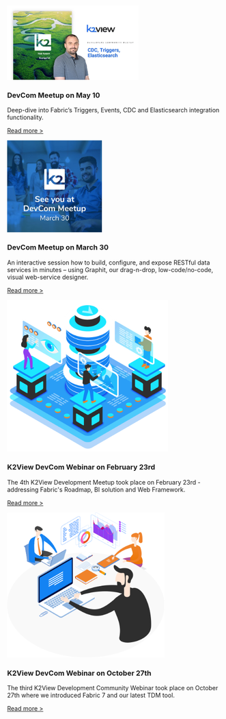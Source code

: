 <!--block-->

<img src="images/devComm_100523.png" style="zoom: 30%;" />

### DevCom Meetup on May 10

Deep-dive into Fabric’s Triggers, Events, CDC and Elasticsearch integration functionality.

[Read more >](webinar_20230510/20230510_Webinar_Agenda_And_Speakers.md)

<!--block-->

<img src="images/devComm_300323.png" style="zoom: 40%;" />

### DevCom Meetup on March 30

An interactive session how to build, configure, and expose RESTful data services in minutes – using Graphit, our drag-n-drop, low-code/no-code, visual web-service designer.

[Read more >](webinar_20230330/20230330_Webinar_Agenda_And_Speakers.md)


<!--block-->

<img src="images/img12.png" style="zoom:80%;" />

### K2View DevCom Webinar on February 23rd

The 4th K2View Development Meetup took place on February 23rd - addressing Fabric's Roadmap, BI solution and Web Framework.

[Read more >](webinar_20220223/20220223_Webinar_Agenda_And_Speakers.md)


<!--block-->

<img src="images/img7.png" style="zoom:80%;" />

### K2View DevCom Webinar on October 27th

The third K2View Development Community Webinar took place on October 27th where we introduced Fabric 7 and our latest TDM tool.

[Read more >](webinar_20211027/20211027_Webinar_Agenda_And_Speakers.md)

<!--block-->

